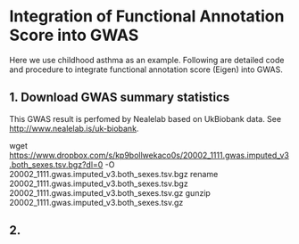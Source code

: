 # Integration of Functional Annotation Score into GWAS

Here we use childhood asthma as an example. Following are detailed code and procedure to integrate functional annotation score (Eigen) into GWAS. 

## 1. Download GWAS summary statistics

This GWAS result is perfomed by Nealelab based on UkBiobank data. See http://www.nealelab.is/uk-biobank.

wget https://www.dropbox.com/s/kp9bollwekaco0s/20002_1111.gwas.imputed_v3.both_sexes.tsv.bgz?dl=0 -O 20002_1111.gwas.imputed_v3.both_sexes.tsv.bgz
rename 20002_1111.gwas.imputed_v3.both_sexes.tsv.bgz 20002_1111.gwas.imputed_v3.both_sexes.tsv.gz
gunzip 20002_1111.gwas.imputed_v3.both_sexes.tsv.gz

## 2.
